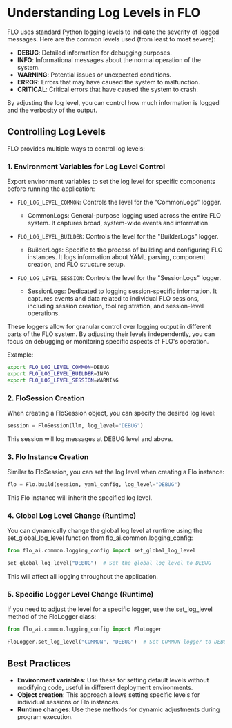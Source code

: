 # Understanding Log Levels in FLO

FLO uses standard Python logging levels to indicate the severity of logged messages. Here are the common levels used (from least to most severe):

- **DEBUG**: Detailed information for debugging purposes.
- **INFO**: Informational messages about the normal operation of the system.
- **WARNING**: Potential issues or unexpected conditions.
- **ERROR**: Errors that may have caused the system to malfunction.
- **CRITICAL**: Critical errors that have caused the system to crash.

By adjusting the log level, you can control how much information is logged and the verbosity of the output.

## Controlling Log Levels

FLO provides multiple ways to control log levels:

### 1. Environment Variables for Log Level Control

Export environment variables to set the log level for specific components before running the application:

- `FLO_LOG_LEVEL_COMMON`: Controls the level for the "CommonLogs" logger.
  - CommonLogs: General-purpose logging used across the entire FLO system. It captures broad, system-wide events and information.

- `FLO_LOG_LEVEL_BUILDER`: Controls the level for the "BuilderLogs" logger.
  - BuilderLogs: Specific to the process of building and configuring FLO instances. It logs information about YAML parsing, component creation, and FLO structure setup.

- `FLO_LOG_LEVEL_SESSION`: Controls the level for the "SessionLogs" logger. 
  - SessionLogs: Dedicated to logging session-specific information. It captures events and data related to individual FLO sessions, including session creation, tool registration, and session-level operations.

These loggers allow for granular control over logging output in different parts of the FLO system. By adjusting their levels independently, you can focus on debugging or monitoring specific aspects of FLO's operation.

Example:

```bash
export FLO_LOG_LEVEL_COMMON=DEBUG
export FLO_LOG_LEVEL_BUILDER=INFO
export FLO_LOG_LEVEL_SESSION=WARNING
```

### 2. FloSession Creation

When creating a FloSession object, you can specify the desired log level:

```python
session = FloSession(llm, log_level="DEBUG")
```

This session will log messages at DEBUG level and above.

### 3. Flo Instance Creation

Similar to FloSession, you can set the log level when creating a Flo instance:

```python
flo = Flo.build(session, yaml_config, log_level="DEBUG")
```

This Flo instance will inherit the specified log level.

### 4. Global Log Level Change (Runtime)

You can dynamically change the global log level at runtime using the set_global_log_level function from flo_ai.common.logging_config:

```python
from flo_ai.common.logging_config import set_global_log_level

set_global_log_level("DEBUG")  # Set the global log level to DEBUG
```

This will affect all logging throughout the application.

### 5. Specific Logger Level Change (Runtime)

If you need to adjust the level for a specific logger, use the set_log_level method of the FloLogger class:

```python
from flo_ai.common.logging_config import FloLogger

FloLogger.set_log_level("COMMON", "DEBUG")  # Set COMMON logger to DEBUG level
```

## Best Practices

- **Environment variables**: Use these for setting default levels without modifying code, useful in different deployment environments.
- **Object creation**: This approach allows setting specific levels for individual sessions or Flo instances.
- **Runtime changes**: Use these methods for dynamic adjustments during program execution.